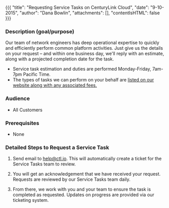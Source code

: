 {{{
  "title": "Requesting Service Tasks on CenturyLink Cloud",
  "date": "9-10-2015",
  "author": "Dana Bowlin",
  "attachments": [],
  "contentIsHTML": false
}}}

### Description (goal/purpose)
Our team of network engineers has deep operational expertise to quickly and efficiently perform common platform activities. Just give us the details on your request – and within one business day, we'll reply with an estimate, along with a projected completion date for the task.
* Service task estimation and duties are performed Monday-Friday, 7am-7pm Pacific Time.
* The types of tasks we can perform on your behalf are [listed on our website along with any associated fees.](//www.ctl.io/products/support/service-tasks)

### Audience
* All Customers

### Prerequisites
* None

### Detailed Steps to Request a Service Task

1. Send email to help@ctl.io. This will automatically create a ticket for the Service Tasks team to review.

2. You will get an acknowledgement that we have received your request. Requests are reviewed by our Service Tasks team daily.

3. From there, we work with you and your team to ensure the task is completed as requested. Updates on progress are provided via our ticketing system.



